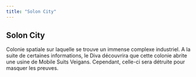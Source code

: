 ```yaml
---
title: "Solon City"
---
```


Solon City
----------

Colonie spatiale sur laquelle se trouve un immense complexe industriel. A la suite de certaines informations, le Diva découvrira que cette colonie abrite une usine de Mobile Suits Veigans. Cependant, celle-ci sera détruite pour masquer les preuves. 

